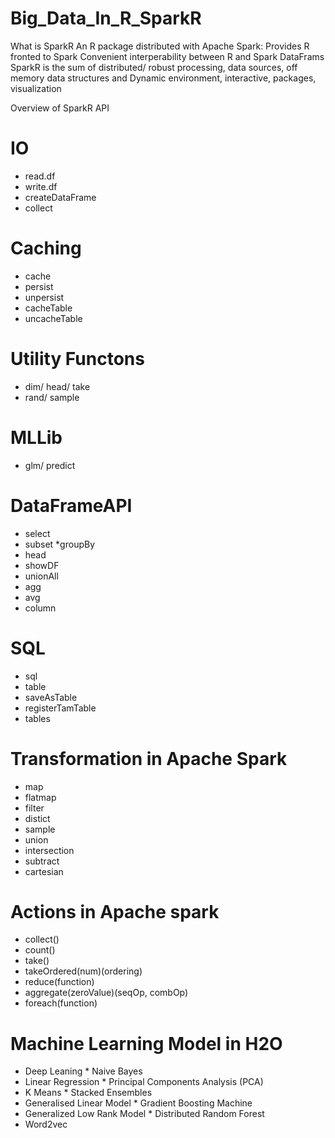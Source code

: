 # Big_Data_In_R_SparkR
What is SparkR
An R package distributed with Apache Spark:
Provides R fronted to Spark
Convenient interperability between R and Spark DataFrams
SparkR is the sum of distributed/ robust processing, data sources, off memory data structures and 
Dynamic environment, interactive, packages, visualization


Overview of SparkR API 
# IO
* read.df
* write.df
* createDataFrame
* collect 

# Caching 
* cache
* persist 
* unpersist
* cacheTable
* uncacheTable

# Utility Functons 
* dim/ head/ take
* rand/ sample

# MLLib 
* glm/ predict

# DataFrameAPI
 * select
 * subset
 *groupBy 
 * head
 * showDF 
 * unionAll 
 * agg
 * avg
 * column
 
# SQL
* sql
* table
* saveAsTable
* registerTamTable
* tables

# Transformation in Apache Spark

* map
* flatmap
* filter
* distict
* sample
* union 
* intersection
* subtract 
* cartesian

# Actions in Apache spark
* collect()
* count()
* take()
* takeOrdered(num)(ordering)
* reduce(function)
* aggregate(zeroValue)(seqOp, combOp)
* foreach(function)

# Machine Learning Model in H2O

* Deep Leaning                          * Naive Bayes          
* Linear Regression                     * Principal Components Analysis (PCA) 
* K Means                               * Stacked Ensembles  
* Generalised Linear Model              * Gradient Boosting Machine 
* Generalized Low Rank Model            * Distributed Random Forest
* Word2vec




